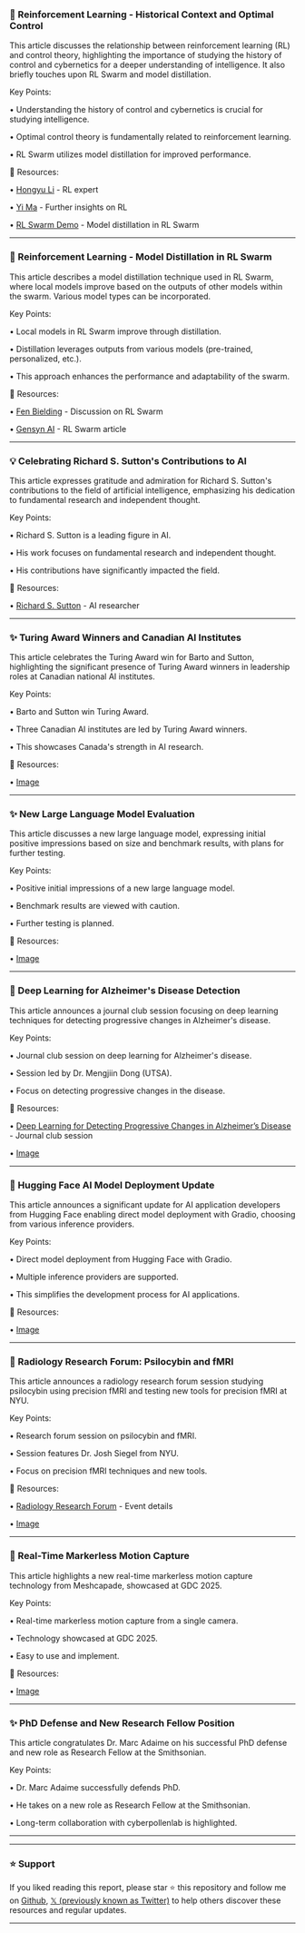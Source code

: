 ### 🤖 Reinforcement Learning -  Historical Context and Optimal Control

This article discusses the relationship between reinforcement learning (RL) and control theory, highlighting the importance of studying the history of control and cybernetics for a deeper understanding of intelligence.  It also briefly touches upon RL Swarm and model distillation.

Key Points:

• Understanding the history of control and cybernetics is crucial for studying intelligence.


• Optimal control theory is fundamentally related to reinforcement learning.


• RL Swarm utilizes model distillation for improved performance.


🔗 Resources:

• [Hongyu Li](https://x.com/Hongyu_Lii) - RL expert


• [Yi Ma](https://x.com/YiMaTweets) -  Further insights on RL


• [RL Swarm Demo](https://gensyn.ai/articles/rl-swarm…) - Model distillation in RL Swarm


---

### 🚀 Reinforcement Learning - Model Distillation in RL Swarm

This article describes a model distillation technique used in RL Swarm, where local models improve based on the outputs of other models within the swarm.  Various model types can be incorporated.

Key Points:

• Local models in RL Swarm improve through distillation.


• Distillation leverages outputs from various models (pre-trained, personalized, etc.).


• This approach enhances the performance and adaptability of the swarm.


🔗 Resources:

• [Fen Bielding](https://x.com/fenbielding) - Discussion on RL Swarm


• [Gensyn AI](https://gensyn.ai/articles/rl-swarm…) - RL Swarm article


---

### 💡 Celebrating Richard S. Sutton's Contributions to AI

This article expresses gratitude and admiration for Richard S. Sutton's contributions to the field of artificial intelligence, emphasizing his dedication to fundamental research and independent thought.

Key Points:

• Richard S. Sutton is a leading figure in AI.


• His work focuses on fundamental research and independent thought.


• His contributions have significantly impacted the field.


🔗 Resources:

• [Richard S. Sutton](https://x.com/RichardSSutton) -  AI researcher


---

### ✨  Turing Award Winners and Canadian AI Institutes

This article celebrates the Turing Award win for Barto and Sutton, highlighting the significant presence of Turing Award winners in leadership roles at Canadian national AI institutes.

Key Points:

• Barto and Sutton win Turing Award.


• Three Canadian AI institutes are led by Turing Award winners.


• This showcases Canada's strength in AI research.


🔗 Resources:

• [Image](https://pbs.twimg.com/media/GlS_yW_WwAAExGK?format=jpg&name=small)


---

### ✨  New Large Language Model Evaluation

This article discusses a new large language model, expressing initial positive impressions based on size and benchmark results, with plans for further testing.

Key Points:

• Positive initial impressions of a new large language model.


• Benchmark results are viewed with caution.


• Further testing is planned.


🔗 Resources:

• [Image](https://pbs.twimg.com/media/GlTGp0ka4AMiW_Q?format=jpg&name=small)


---

### 🤖 Deep Learning for Alzheimer's Disease Detection

This article announces a journal club session focusing on deep learning techniques for detecting progressive changes in Alzheimer's disease.

Key Points:

• Journal club session on deep learning for Alzheimer's disease.


• Session led by Dr. Mengjiin Dong (UTSA).


• Focus on detecting progressive changes in the disease.


🔗 Resources:

• [Deep Learning for Detecting Progressive Changes in Alzheimer’s Disease](https://shorturl.at/5gWbD) - Journal club session


• [Image](https://pbs.twimg.com/media/GlObLQAXwAEjI3C?format=jpg&name=small)


---

### 🚀 Hugging Face AI Model Deployment Update

This article announces a significant update for AI application developers from Hugging Face enabling direct model deployment with Gradio, choosing from various inference providers.

Key Points:

• Direct model deployment from Hugging Face with Gradio.


• Multiple inference providers are supported.


• This simplifies the development process for AI applications.


🔗 Resources:

• [Image](https://pbs.twimg.com/ext_tw_video_thumb/1897316437716316160/pu/img/swHmqKLWwXYWG9vT.jpg)


---

### 🤖 Radiology Research Forum: Psilocybin and fMRI

This article announces a radiology research forum session studying psilocybin using precision fMRI and testing new tools for precision fMRI at NYU.

Key Points:

• Research forum session on psilocybin and fMRI.


• Session features Dr. Josh Siegel from NYU.


• Focus on precision fMRI techniques and new tools.


🔗 Resources:

• [Radiology Research Forum](https://cai2r.net/training/radiology-research-forum/#2025-03-05-siegel…) - Event details


• [Image](https://pbs.twimg.com/media/GlSjDYMWAAIL6MW?format=jpg&name=small)


---

### 🚀 Real-Time Markerless Motion Capture

This article highlights a new real-time markerless motion capture technology from Meshcapade, showcased at GDC 2025.

Key Points:

• Real-time markerless motion capture from a single camera.


• Technology showcased at GDC 2025.


• Easy to use and implement.


🔗 Resources:

• [Image](https://pbs.twimg.com/ext_tw_video_thumb/1897229854283649024/pu/img/PNo-1TAMj2tIf9kV.jpg)


---

### ✨  PhD Defense and New Research Fellow Position

This article congratulates Dr. Marc Adaime on his successful PhD defense and new role as Research Fellow at the Smithsonian.

Key Points:

• Dr. Marc Adaime successfully defends PhD.


• He takes on a new role as Research Fellow at the Smithsonian.


• Long-term collaboration with cyberpollenlab is highlighted.



---


---

### ⭐️ Support

If you liked reading this report, please star ⭐️ this repository and follow me on [Github](https://github.com/Drix10), [𝕏 (previously known as Twitter)](https://x.com/DRIX_10_) to help others discover these resources and regular updates.

---